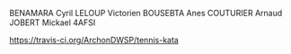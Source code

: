 BENAMARA Cyril
LELOUP Victorien
BOUSEBTA Anes
COUTURIER Arnaud
JOBERT Mickael
4AFSI

https://travis-ci.org/ArchonDWSP/tennis-kata
